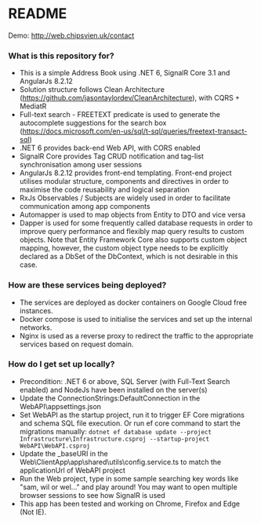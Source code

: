 # README #

Demo: http://web.chipsvien.uk/contact

### What is this repository for? ###

* This is a simple Address Book using .NET 6, SignalR Core 3.1 and AngularJs 8.2.12
* Solution structure follows Clean Architecture (https://github.com/jasontaylordev/CleanArchitecture), with CQRS + MediatR
* Full-text search - FREETEXT predicate is used to generate the autocomplete suggestions for the search box (https://docs.microsoft.com/en-us/sql/t-sql/queries/freetext-transact-sql)
* .NET 6 provides back-end Web API, with CORS enabled
* SignalR Core provides Tag CRUD notification and tag-list synchronisation among user sessions
* AngularJs 8.2.12 provides front-end templating. Front-end project utilises modular structure, components and directives in order to maximise the code reusability and logical separation
* RxJs Observables / Subjects are widely used in order to facilitate communication among app components
* Automapper is used to map objects from Entity to DTO and vice versa
* Dapper is used for some frequently called database requests in order to improve query performance and flexibly map query results to custom objects. Note that Entity Framework Core also supports custom object mapping, however, the custom object type needs to be explicitly declared as a DbSet of the DbContext, which is not desirable in this case.

### How are these services being deployed?
* The services are deployed as docker containers on Google Cloud free instances.
* Docker compose is used to initialise the services and set up the internal networks.
* Nginx is used as a reverse proxy to redirect the traffic to the appropriate services based on request domain.

### How do I get set up locally? ###

* Precondition: .NET 6 or above, SQL Server (with Full-Text Search enabled) and NodeJs have been installed on the server(s)
* Update the ConnectionStrings:DefaultConnection in the WebAPI\appsettings.json
* Set WebAPI as the startup project, run it to trigger EF Core migrations and schema SQL file execution. Or run ef core command to start the migrations manually:  `dotnet ef database update --project Infrastructure\Infrastructure.csproj --startup-project WebAPI\WebAPI.csproj`
* Update the _baseURI in the Web\ClientApp\app\shared\utils\config.service.ts to match the applicationUrl of WebAPI project
* Run the Web project, type in some sample searching key words like "sam, wil or wel..." and play around! You may want to open multiple browser sessions to see how SignalR is used
* This app has been tested and working on Chrome, Firefox and Edge (Not IE).
